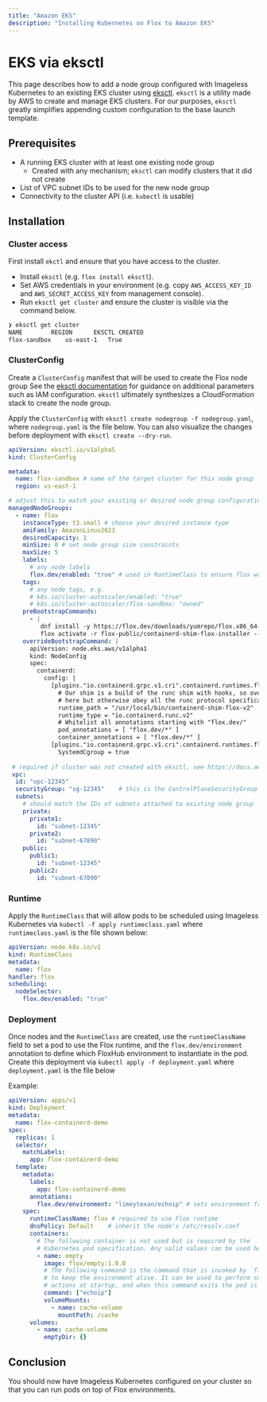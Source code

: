 ```yaml
---
title: "Amazon EKS"
description: "Installing Kubernetes on Flox to Amazon EKS"
---
```


# EKS via eksctl

This page describes how to add a node group configured with Imageless Kubernetes to an existing EKS cluster using [eksctl][eksctl].
`eksctl` is a utility made by AWS to create and manage EKS clusters.
For our purposes, `eksctl` greatly simplifies appending custom configuration to the base launch template.

## Prerequisites

- A running EKS cluster with at least one existing node group
  - Created with any mechanism; `eksctl` can modify clusters that it did not create
- List of VPC subnet IDs to be used for the new node group
- Connectivity to the cluster API (i.e. `kubectl` is usable)

## Installation

### Cluster access

First install `ekctl` and ensure that you have access to the cluster.

- Install `eksctl` (e.g. `flox install eksctl`).
- Set AWS credentials in your environment (e.g. copy `AWS_ACCESS_KEY_ID` and `AWS_SECRET_ACCESS_KEY` from management console).
- Run `eksctl get cluster` and ensure the cluster is visible via the command below.

<!-- markdownlint-disable MD010 -->
```sh
❯ eksctl get cluster
NAME		REGION		EKSCTL CREATED
flox-sandbox	us-east-1	True
```

### ClusterConfig

Create a `ClusterConfig` manifest that will be used to create the Flox node group
See the [eksctl documentation][eksctl-docs] for guidance on additional parameters such as IAM configuration.
`eksctl` ultimately synthesizes a CloudFormation stack to create the node group.

Apply the `ClusterConfig` with `eksctl create nodegroup -f nodegroup.yaml`, where `nodegroup.yaml` is the file below. You can also visualize the changes before deployment with `eksctl create --dry-run`.

```yaml title="nodegroup.yaml"
apiVersion: eksctl.io/v1alpha5
kind: ClusterConfig

metadata:
  name: flox-sandbox # name of the target cluster for this node group
  region: us-east-1

# adjust this to match your existing or desired node group configuration -- below values are examples
managedNodeGroups:
  - name: flox
    instanceType: t3.small # choose your desired instance type
    amiFamily: AmazonLinux2023
    desiredCapacity: 1
    minSize: 0 # set node group size constraints
    maxSize: 5
    labels:
      # any node labels
      flox.dev/enabled: "true" # used in RuntimeClass to ensure flox workloads only get scheduled on these nodes
    tags:
      # any node tags, e.g.
      # k8s.io/cluster-autoscaler/enabled: "true"
      # k8s.io/cluster-autoscaler/flox-sandbox: "owned"
    preBootstrapCommands:
      - |
         dnf install -y https://flox.dev/downloads/yumrepo/flox.x86_64-linux.rpm
         flox activate -r flox-public/containerd-shim-flox-installer --trust
    overrideBootstrapCommand: |
      apiVersion: node.eks.aws/v1alpha1
      kind: NodeConfig
      spec:
        containerd:
          config: |
            [plugins."io.containerd.grpc.v1.cri".containerd.runtimes.flox]
              # Our shim is a build of the runc shim with hooks, so override runtime_path
              # here but otherwise obey all the runc protocol specifications.
              runtime_path = "/usr/local/bin/containerd-shim-flox-v2"
              runtime_type = "io.containerd.runc.v2"
              # Whitelist all annotations starting with "flox.dev/"
              pod_annotations = [ "flox.dev/*" ]
              container_annotations = [ "flox.dev/*" ]
            [plugins."io.containerd.grpc.v1.cri".containerd.runtimes.flox.options]
              SystemdCgroup = true
              
 # required if cluster was not created with eksctl, see https://docs.aws.amazon.com/eks/latest/eksctl/unowned-clusters.html#create-nodegroup
 vpc:
  id: "vpc-12345"
  securityGroup: "sg-12345"    # this is the ControlPlaneSecurityGroup
  subnets:
    # should match the IDs of subnets attached to existing node group
    private:
      private1:
        id: "subnet-12345"
      private2:
        id: "subnet-67890"
    public:
      public1:
        id: "subnet-12345"
      public2:
        id: "subnet-67890"
```

### Runtime

Apply the `RuntimeClass` that will allow pods to be scheduled using Imageless Kubernetes via `kubectl -f apply runtimeclass.yaml` where `runtimeclass.yaml` is the file shown below:

```yaml title="runtimeclass.yaml"
apiVersion: node.k8s.io/v1
kind: RuntimeClass
metadata:
  name: flox
handler: flox
scheduling:
  nodeSelector:
    flox.dev/enabled: "true"
```

### Deployment

Once nodes and the `RuntimeClass` are created, use the `runtimeClassName` field to set a pod to use the Flox runtime, and the `flox.dev/environment` annotation to define which FloxHub environment to instantiate in the pod.
Create this deployment via `kubectl apply -f deployment.yaml` where `deployment.yaml` is the file below

Example:

```yaml title="deployment.yaml"
apiVersion: apps/v1
kind: Deployment
metadata:
  name: flox-containerd-demo
spec:
  replicas: 1
  selector:
    matchLabels:
      app: flox-containerd-demo
  template:
    metadata:
      labels:
        app: flox-containerd-demo
      annotations:
        flox.dev/environment: "limeytexan/echoip" # sets environment from FloxHub to use
    spec:
      runtimeClassName: flox # required to use Flox runtime
      dnsPolicy: Default    # inherit the node's /etc/resolv.conf
      containers:
        # The following container is not used but is required by the
        # Kubernetes pod specification. Any valid values can be used here.
        - name: empty
          image: flox/empty:1.0.0
          # The following command is the command that is invoked by `flox activate`
          # to keep the environment alive. It can be used to perform supplementary
          # actions at startup, and when this command exits the pod is torn down.
          command: ["echoip"]
          volumeMounts:
            - name: cache-volume
              mountPath: /cache
      volumes:
        - name: cache-volume
          emptyDir: {}
```

## Conclusion

You should now have Imageless Kubernetes configured on your cluster so that you can run pods on top of Flox environments.

[eksctl]: https://docs.aws.amazon.com/eks/latest/eksctl/
[eksctl-docs]: https://docs.aws.amazon.com/eks/latest/eksctl/nodegroup-managed.html
